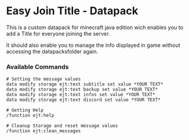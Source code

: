 # Easy Join Title - Datapack

This is a custom datapack for minecraft java edition wich enables you to add a Title for everyone joining the server.

It should also enable you to manage the info displayed in game without accessing the datapacksfolder again.

### Available Commands

```
# Setting the message values
data modify storage ejt:text subtitle set value *YOUR TEXT*
data modify storage ejt:text backup set value *YOUR TEXT*
data modify storage ejt:text infos set value *YOUR TEXT*
data modify storage ejt:text discord set value *YOUR TEXT*

# Getting Help
/function ejt:help

# Cleanup Storage and reset message values
/function ejt:clean_messages
```
